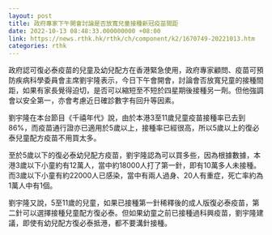 ```yaml
---
layout: post
title: 政府專家下午開會討論是否放寬兒童接種新冠疫苗間距
date: 2022-10-13 08:48:33.000000000 +08:00
link: https://news.rthk.hk/rthk/ch/component/k2/1670749-20221013.htm
categories: rthk
---
```


政府認可復必泰疫苗的兒童及幼兒配方在香港緊急使用，政府專家顧問、疫苗可預防疾病科學委員會主席劉宇隆表示，今日下午會開會，討論會否放寬兒童的接種間距，如果有家長覺得迫切，是否可以縮短至不短於四星期後接種另一劑。但他強調會以安全第一，亦會考慮近日確診數字有回升等因素。

劉宇隆在本台節目《千禧年代》說，由於本港3至11歲兒童疫苗接種率已去到86%，而疫苗通行證亦已適用於5歲以上，接種率已經很高，所以5歲以上的復必泰兒童配方疫苗不用買太多。

至於5歲以下的復必泰幼兒配方疫苗，劉宇隆認為可以買多些，因為根據數據，本港3歲以下小童約有12萬人，當中約18000人打了第一針，即有10萬多人未接種。而3歲以下小童有約22000人已感染，當中有兩人過身、20人有重症，死亡率約為1萬人中有1個。

劉宇隆又說，5至11歲的兒童，如果已接種第一針稀釋後的成人版復必泰疫苗，第二針可以選擇接種兒童配方復必泰。但如果幼童之前已接種過科興疫苗，劉宇隆建議，即使有幼兒配方復必泰抵港，都不要溝針接種。

